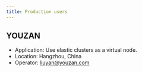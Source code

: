 ```yaml
---
title: Production users
---
```


## YOUZAN

- Application: Use elastic clusters as a virtual node.
- Location: Hangzhou, China
- Operator: liuyan@youzan.com
